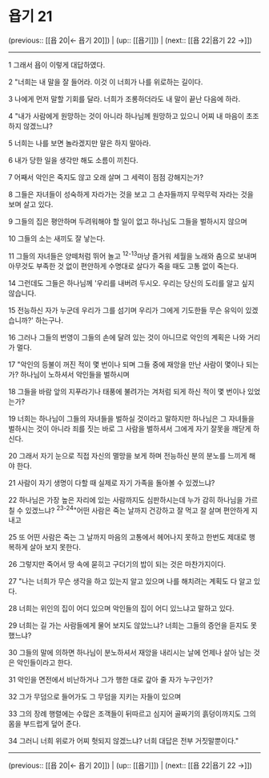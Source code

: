 # 욥기 21

(previous:: [[욥 20|← 욥기 20]]) | (up:: [[욥기]]) | (next:: [[욥 22|욥기 22 →]])

***




1 
그래서 욥이 이렇게 대답하였다. 



2 
"너희는 내 말을 잘 들어라. 이것 이 너희가 나를 위로하는 길이다. 



3 
나에게 먼저 말할 기회를 달라. 너희가 조롱하더라도 내 말이 끝난 다음에 하라. 



4 
"내가 사람에게 원망하는 것이 아니라 하나님께 원망하고 있으니 어찌 내 마음이 초조하지 않겠느냐? 



5 
너희는 나를 보면 놀라겠지만 말은 하지 말아라. 



6 
내가 당한 일을 생각만 해도 소름이 끼친다. 



7 
어째서 악인은 죽지도 않고 오래 살며 그 세력이 점점 강해지는가? 



8 
그들은 자녀들이 성숙하게 자라가는 것을 보고 그 손자들까지 무럭무럭 자라는 것을 보며 살고 있다. 



9 
그들의 집은 평안하며 두려워해야 할 일이 없고 하나님도 그들을 벌하시지 않으며 



10 
그들의 소는 새끼도 잘 낳는다. 



11 
그들의 자녀들은 양떼처럼 뛰어 놀고 <sup class="versenum">12-13</sup>마냥 즐거워 세월을 노래와 춤으로 보내며 아무것도 부족한 것 없이 편안하게 수명대로 살다가 죽을 때도 고통 없이 죽는다. 



14 
그런데도 그들은 하나님께 '우리를 내버려 두시오. 우리는 당신의 도리를 알고 싶지 않습니다. 



15 
전능하신 자가 누군데 우리가 그를 섬기며 우리가 그에게 기도한들 무슨 유익이 있겠습니까?' 하는구나. 



16 
그러나 그들의 번영이 그들의 손에 달려 있는 것이 아니므로 악인의 계획은 나와 거리가 멀다. 



17 
"악인의 등불이 꺼진 적이 몇 번이나 되며 그들 중에 재앙을 만난 사람이 몇이나 되는가? 하나님이 노하셔서 악인들을 벌하시며 



18 
그들을 바람 앞의 지푸라기나 태풍에 불려가는 겨처럼 되게 하신 적이 몇 번이나 있었는가? 



19 
너희는 하나님이 그들의 자녀들을 벌하실 것이라고 말하지만 하나님은 그 자녀들을 벌하시는 것이 아니라 죄를 짓는 바로 그 사람을 벌하셔서 그에게 자기 잘못을 깨닫게 하신다. 



20 
그래서 자기 눈으로 직접 자신의 멸망을 보게 하며 전능하신 분의 분노를 느끼게 해야 한다. 



21 
사람이 자기 생명이 다할 때 실제로 자기 가족을 돌아볼 수 있겠느냐? 



22 
하나님은 가장 높은 자리에 있는 사람까지도 심판하시는데 누가 감히 하나님을 가르칠 수 있겠느냐? <sup class="versenum">23-24</sup>"어떤 사람은 죽는 날까지 건강하고 잘 먹고 잘 살며 편안하게 지내고 



25 
또 어떤 사람은 죽는 그 날까지 마음의 고통에서 헤어나지 못하고 한번도 제대로 행복하게 살아 보지 못한다. 



26 
그렇지만 죽어서 땅 속에 묻히고 구더기의 밥이 되는 것은 마찬가지이다. 



27 
"나는 너희가 무슨 생각을 하고 있는지 알고 있으며 나를 해치려는 계획도 다 알고 있다. 



28 
너희는 위인의 집이 어디 있으며 악인들의 집이 어디 있느냐고 말하고 있다. 



29 
너희는 길 가는 사람들에게 물어 보지도 않았느냐? 너희는 그들의 증언을 듣지도 못했느냐? 



30 
그들의 말에 의하면 하나님이 분노하셔서 재앙을 내리시는 날에 언제나 살아 남는 것은 악인들이라고 한다. 



31 
악인을 면전에서 비난하거나 그가 행한 대로 갚아 줄 자가 누구인가? 



32 
그가 무덤으로 들어가도 그 무덤을 지키는 자들이 있으며 



33 
그의 장례 행렬에는 수많은 조객들이 뒤따르고 심지어 골짜기의 흙덩이까지도 그의 몸을 부드럽게 덮어 준다. 



34 
그러니 너희 위로가 어찌 헛되지 않겠느냐? 너희 대답은 전부 거짓말뿐이다."

***

(previous:: [[욥 20|← 욥기 20]]) | (up:: [[욥기]]) | (next:: [[욥 22|욥기 22 →]])
